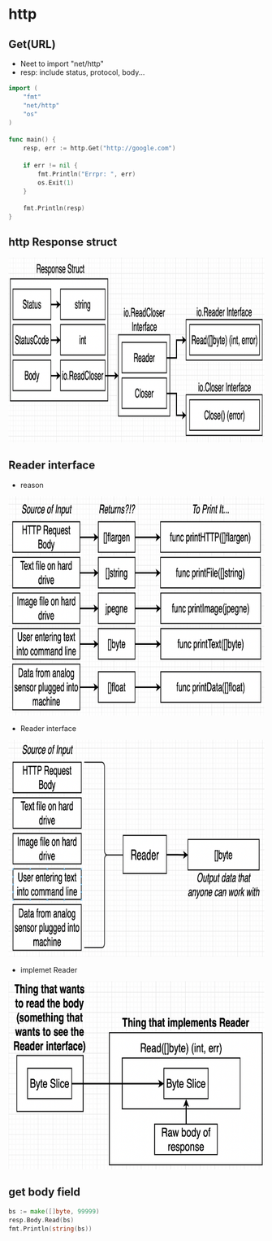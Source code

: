 # http

## Get(URL)
- Neet to import "net/http"
- resp: include status, protocol, body...
```Go
import (
	"fmt"
	"net/http"
	"os"
)

func main() {
	resp, err := http.Get("http://google.com")

	if err != nil {
		fmt.Println("Errpr: ", err)
		os.Exit(1)
	}

	fmt.Println(resp)
}
```

## http Response struct
<img src="https://github.com/BB88BB/GoDev_Learning/blob/main/4.interface/http/response__struct.png" width="944" height="364" />

## Reader interface
- reason  
<img src="https://github.com/BB88BB/GoDev_Learning/blob/main/4.interface/http/reason.png" width="836" height="431" />

- Reader interface  
<img src="https://github.com/BB88BB/GoDev_Learning/blob/main/4.interface/http/reader_interface.png" width="825" height="427" />

- implemet Reader
<img src="https://github.com/BB88BB/GoDev_Learning/blob/main/4.interface/http/read_implementation.png" width="694" height="370" />

## get body field
```Go
bs := make([]byte, 99999)
resp.Body.Read(bs)
fmt.Println(string(bs))
```